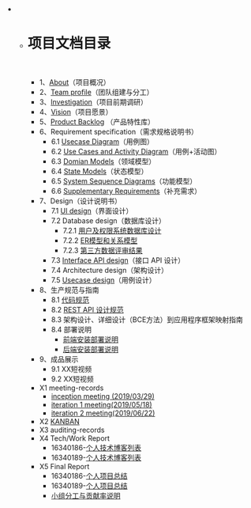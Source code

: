 * - # 项目文档目录
    
      &nbsp;&nbsp; 
    
      - 1、[About](docs/About.md)（项目概况）
      - 2、[Team profile](docs/Team_Profile.md)（团队组建与分工）
      - 3、[Investigation](docs/Investigation.md)（项目前期调研）
      - 4、[Vision](docs/Vision.md)（项目愿景）
      - 5、[Product Backlog](docs/Product_Backlog.md) （产品特性库）
      - 6、Requirement specification（需求规格说明书）
        - 6.1 [Usecase Diagram](docs/Usecase_Diagram.md)（用例图）
        - 6.2 [Use Cases and Activity Diagram](docs/Usecase_and_Activity_Diagram.md)（用例+活动图）
        - 6.3 [Domian Models](docs/Domain_Model.md)（领域模型）
        - 6.4 [State Models](docs/State_Model.md)（状态模型）
        - 6.5 [System Sequence Diagrams](docs/System_Sequence_Diagrams.md)（功能模型）
        - 6.6 [Supplementary Requirements](docs/Supplementary_Requirements.md)（补充需求）
      - 7、Design（设计说明书）
        - 7.1 [UI design](https://software-system-analysis-and-design.github.io/Dashboard/docs/index.html)（界面设计）
        - 7.2 Database design（数据库设计）
          - 7.2.1 [用户及权限系统数据库设计](docs/db_design.md)
          - 7.2.2 [ER模型和关系模型](docs/db_er.md)
          - 7.2.3 [第三方数据评审结果](https://github.com/software-system-analysis-and-design/Dashboard/issues/1)
        - 7.3 [Interface API design](https://software-system-analysis-and-design.github.io/Dashboard/docs/API.html)（接口 API 设计）
        - 7.4 Architecture design（架构设计）
        - 7.5 [Usecase design](docs/Usecase_Design.md)（用例设计）
      - 8、生产规范与指南
        - 8.1 [代码规范](docs/Code_Standard.md)
        - 8.2 [REST API 设计规范](docs/REST_API_Design_Standard.md)
        - 8.3 架构设计、详细设计（BCE方法）到应用程序框架映射指南
        - 8.4 部署说明
          - [前端安装部署说明](docs/frontend_release.md)
          - [后端安装部署说明](docs/backend_release.md)
      - 9、成品展示
        - 9.1 XX短视频
        - 9.2 XX短视频
      - X1 meeting-records
        - [inception meeting (2019/03/29)](docs/image/Inception-record.png)
        - [iteration 1 meeting(2019/05/18)](docs/image/iteration1.png)
        - [iteration 2 meeting(2019/06/22)](docs/image/iteration2.png)
      - X2 [KANBAN](https://github.com/orgs/software-system-analysis-and-design/projects)
      - X3 auditing-records
      - X4 Tech/Work Report
        - 16340186-[个人技术博客列表](docs/16340186_tech_report.md)
        - 16340189-[个人技术博客列表](docs/16340189_tech_report.md)
      - X5 Final Report
        - 16340186-[个人项目总结](docs/16340186_report.md)
        - 16340189-[个人项目总结](docs/16340189_report.md)
        - [小组分工与贡献率说明](docs/teamwork_contribution.md)
